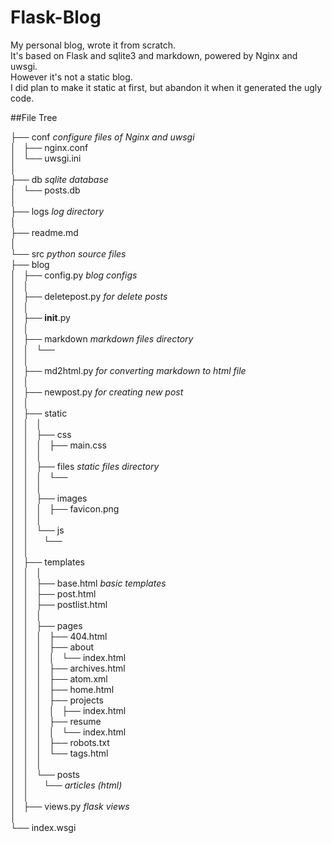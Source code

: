 Flask-Blog
=========

My personal blog, wrote it from scratch.  
It's based on Flask and sqlite3 and markdown, powered by Nginx and uwsgi.  
However it's not a static blog.  
I did plan to make it static at first, but abandon it when it generated the ugly code.  


##File Tree


├── conf            _configure files of Nginx and uwsgi_      
│   ├── nginx.conf     
│   └── uwsgi.ini      
│     
├── db              _sqlite database_     
│   └── posts.db      
│     
├── logs            _log directory_      
│     
├── readme.md      
│     
└── src             _python source files_  
    ├── blog      
    │   ├── config.py           _blog configs_      
    │   │     
    │   ├── deletepost.py       _for delete posts_  
    │   │     
    │   ├── __init__.py      
    │   │     
    │   ├── markdown            _markdown files directory_  
    │   │   └──   
    │   │     
    │   ├── md2html.py          _for converting markdown to html file_  
    │   │     
    │   ├── newpost.py          _for creating new post_  
    │   │     
    │   ├── static      
    │   │   │     
    │   │   ├── css      
    │   │   │   ├── main.css      
    │   │   │     
    │   │   ├── files           _static files directory_  
    │   │   │   └──   
    │   │   │     
    │   │   ├── images      
    │   │   │   ├── favicon.png      
    │   │   │     
    │   │   └── js      
    │   │       └──   
    │   │     
    │   ├── templates      
    │   │   │       
    │   │   ├── base.html       _basic templates_  
    │   │   ├── post.html      
    │   │   ├── postlist.html      
    │   │   │     
    │   │   ├── pages      
    │   │   │   ├── 404.html      
    │   │   │   ├── about      
    │   │   │   │   └── index.html      
    │   │   │   ├── archives.html      
    │   │   │   ├── atom.xml      
    │   │   │   ├── home.html      
    │   │   │   ├── projects      
    │   │   │   │   ├── index.html      
    │   │   │   ├── resume      
    │   │   │   │   └── index.html      
    │   │   │   ├── robots.txt      
    │   │   │   └── tags.html      
    │   │   │     
    │   │   └── posts      
    │   │       └──             _articles (html)_  
    │   │         
    │   ├── views.py            _flask views_  
    │     
    └── index.wsgi      
  
  
